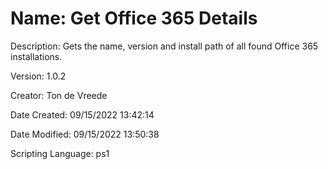 ﻿# Name: Get Office 365 Details

Description: Gets the name, version and install path of all found Office 365 installations.

Version: 1.0.2

Creator: Ton de Vreede

Date Created: 09/15/2022 13:42:14

Date Modified: 09/15/2022 13:50:38

Scripting Language: ps1

